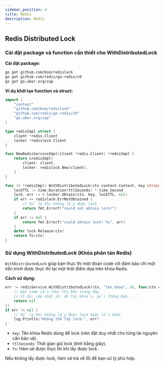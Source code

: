 ```yaml
---
sidebar_position: 4
title: Redis
description: Redis
---
```


## Redis Distributed Lock
### Cài đặt package và function cần thiết cho WithDistributedLock

**Cài đặt package:**

```bash
go get github.com/bsm/redislock
go get github.com/redis/go-redis/v9
go get go.uber.org/zap
```

**Ví dụ khởi tạo function và struct:**

```go
import (
    "context"
    "github.com/bsm/redislock"
    "github.com/redis/go-redis/v9"
    "go.uber.org/zap"
)

type redisImpl struct {
    client *redis.Client
    locker *redislock.Client
}

func NewRedisServiceImpl(client *redis.Client) *redisImpl {
    return &redisImpl{
        client: client,
        locker: redislock.New(client),
    }
}

func (r *redisImpl) WithDistributedLock(ctx context.Context, key string, ttlSeconds int64, fn func(ctx context.Context) error) error {
    lockTTL := time.Duration(ttlSeconds) * time.Second
    lock, err := r.locker.Obtain(ctx, key, lockTTL, nil)
    if err == redislock.ErrNotObtained {
        // Xử lý khi không lấy được lock
        return fmt.Errorf("could not obtain lock!")
    }
    if err != nil {
        return fmt.Errorf("could obtain lock! %s", err)
    }
    defer lock.Release(ctx)
    return fn(ctx)
}
```

### Sử dụng WithDistributedLock (Khóa phân tán Redis)

`WithDistributedLock` giúp bạn thực thi một đoạn code với đảm bảo chỉ một tiến trình được thực thi tại một thời điểm dựa trên khóa Redis.

**Cách sử dụng:**

```go
err := redisService.WithDistributedLock(ctx, "ten_khoa", 10, func(ctx context.Context) error {
    // Đặt code cần thực thi bên trong đây
    // Ví dụ: cập nhật số dư tài khoản, gửi thông báo, ...
    return nil
})
if err != nil {
    // Xử lý khi không lấy được lock hoặc lỗi khác
    log.Println("Không thể lấy lock:", err)
}
```

- `key`: Tên khóa Redis dùng để lock (nên đặt duy nhất cho từng tài nguyên cần bảo vệ).
- `ttlSeconds`: Thời gian giữ lock (tính bằng giây).
- `fn`: Hàm sẽ được thực thi khi lấy được lock.

Nếu không lấy được lock, hàm sẽ trả về lỗi để bạn xử lý phù hợp.
